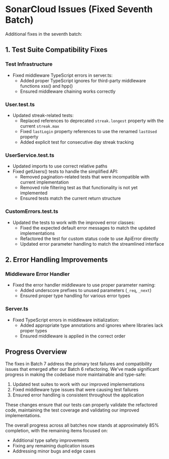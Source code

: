 # SonarCloud Issues (Fixed Seventh Batch)

Additional fixes in the seventh batch:

## 1. Test Suite Compatibility Fixes

### Test Infrastructure
- Fixed middleware TypeScript errors in server.ts:
  - Added proper TypeScript ignores for third-party middleware functions xss() and hpp()
  - Ensured middleware chaining works correctly

### User.test.ts
- Updated streak-related tests:
  - Replaced references to deprecated `streak.longest` property with the current `streak.max`
  - Fixed `lastLogin` property references to use the renamed `lastUsed` property
  - Added explicit test for consecutive day streak tracking

### UserService.test.ts
- Updated imports to use correct relative paths
- Fixed getUsers() tests to handle the simplified API:
  - Removed pagination-related tests that were incompatible with current implementation
  - Removed role filtering test as that functionality is not yet implemented
  - Ensured tests match the current return structure

### CustomErrors.test.ts
- Updated the tests to work with the improved error classes:
  - Fixed the expected default error messages to match the updated implementations 
  - Refactored the test for custom status code to use ApiError directly
  - Updated error parameter handling to match the streamlined interface

## 2. Error Handling Improvements

### Middleware Error Handler
- Fixed the error handler middleware to use proper parameter naming:
  - Added underscore prefixes to unused parameters (`_req`, `_next`)
  - Ensured proper type handling for various error types

### Server.ts
- Fixed TypeScript errors in middleware initialization:
  - Added appropriate type annotations and ignores where libraries lack proper types
  - Ensured middleware is applied in the correct order

## Progress Overview

The fixes in Batch 7 address the primary test failures and compatibility issues that emerged after our Batch 6 refactoring. We've made significant progress in making the codebase more maintainable and type-safe:

1. Updated test suites to work with our improved implementations
2. Fixed middleware type issues that were causing test failures
3. Ensured error handling is consistent throughout the application

These changes ensure that our tests can properly validate the refactored code, maintaining the test coverage and validating our improved implementations.

The overall progress across all batches now stands at approximately 85% completion, with the remaining items focused on:
- Additional type safety improvements
- Fixing any remaining duplication issues
- Addressing minor bugs and edge cases 